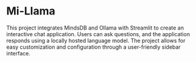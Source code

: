 # Mi-Llama
 This project integrates MindsDB and Ollama with Streamlit to create an interactive chat application. Users can ask questions, and the application responds using a locally hosted language model. The project allows for easy customization and configuration through a user-friendly sidebar interface.
